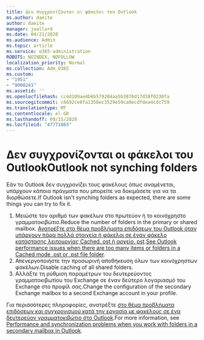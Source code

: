 ```yaml
---
title: Δεν συγχρονίζονται οι φάκελοι του Outlook
ms.author: daeite
author: daeite
manager: joallard
ms.date: 04/21/2020
ms.audience: Admin
ms.topic: article
ms.service: o365-administration
ROBOTS: NOINDEX, NOFOLLOW
localization_priority: Normal
ms.collection: Adm_O365
ms.custom:
- "1951"
- "9000241"
ms.assetid: ''
ms.openlocfilehash: cc4d109ae4b6b579284aa5b3876d17d38f0230fa
ms.sourcegitcommit: c6692ce0fa1358ec3529e59ca0ecdfdea4cdc759
ms.translationtype: MT
ms.contentlocale: el-GR
ms.lasthandoff: 09/15/2020
ms.locfileid: "47771865"
---
```

# <a name="outlook-not-synching-folders"></a><span data-ttu-id="c9799-102">Δεν συγχρονίζονται οι φάκελοι του Outlook</span><span class="sxs-lookup"><span data-stu-id="c9799-102">Outlook not synching folders</span></span>

<span data-ttu-id="c9799-103">Εάν το Outlook δεν συγχρονίζει τους φακέλους όπως αναμένεται, υπάρχουν κάποια πράγματα που μπορείτε να δοκιμάσετε για να τα διορθώσετε.</span><span class="sxs-lookup"><span data-stu-id="c9799-103">If Outlook isn't synching folders as expected, there are some things you can try to fix it.</span></span>

1. <span data-ttu-id="c9799-104">Μειώστε τον αριθμό των φακέλων στο πρωτεύον ή το κοινόχρηστο γραμματοκιβώτιο.</span><span class="sxs-lookup"><span data-stu-id="c9799-104">Reduce the number of folders in the primary or shared mailbox.</span></span> <span data-ttu-id="c9799-105">[Ανατρέξτε στο θέμα προβλήματα επιδόσεων του Outlook όταν υπάρχουν πάρα πολλά στοιχεία ή φάκελοι σε έναν φάκελο κατάστασης λειτουργίας Cached. ost ή αρχείο. pst](https://support.microsoft.com/help/2768656).</span><span class="sxs-lookup"><span data-stu-id="c9799-105">[See Outlook performance issues when there are too many items or folders in a Cached mode .ost or .pst file folder](https://support.microsoft.com/help/2768656).</span></span>
2. <span data-ttu-id="c9799-106">Απενεργοποιήστε την προσωρινή αποθήκευση όλων των κοινόχρηστων φακέλων.</span><span class="sxs-lookup"><span data-stu-id="c9799-106">Disable caching of all shared folders.</span></span>
3. <span data-ttu-id="c9799-107">Αλλάξτε τη ρύθμιση παραμέτρων του δευτερεύοντος γραμματοκιβωτίου του Exchange σε έναν δεύτερο λογαριασμό του Exchange στο προφίλ σας.</span><span class="sxs-lookup"><span data-stu-id="c9799-107">Change the configuration of the secondary Exchange mailbox to a second Exchange account in your profile.</span></span>

<span data-ttu-id="c9799-108">Για περισσότερες πληροφορίες, ανατρέξτε [στο θέμα προβλήματα επιδόσεων και συγχρονισμού κατά την εργασία με φακέλους σε ένα δευτερεύον γραμματοκιβώτιο στο Outlook](https://support.microsoft.com/help/3115602).</span><span class="sxs-lookup"><span data-stu-id="c9799-108">For more information, see [Performance and synchronization problems when you work with folders in a secondary mailbox in Outlook](https://support.microsoft.com/help/3115602).</span></span>
